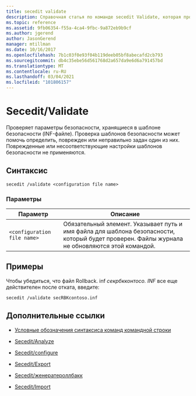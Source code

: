 ```yaml
---
title: secedit validate
description: Справочная статья по команде secedit Validate, которая проверяет параметры безопасности, хранящиеся в шаблоне безопасности.
ms.topic: reference
ms.assetid: 9fb06354-f55a-4ca4-9fbc-9a872eb9b9cf
ms.author: jgerend
author: JasonGerend
manager: mtillman
ms.date: 10/16/2017
ms.openlocfilehash: 7b1c03f0e93f04b119deeb05bf8abecafd2cb793
ms.sourcegitcommit: db4c35ebe56d561768d2a657da9e6d6a791457bd
ms.translationtype: MT
ms.contentlocale: ru-RU
ms.lasthandoff: 03/04/2021
ms.locfileid: "101806157"
---
```

# <a name="secedit-validate"></a>Secedit/Validate

Проверяет параметры безопасности, хранящиеся в шаблоне безопасности (INF-файле). Проверка шаблонов безопасности может помочь определить, поврежден или неправильно задан один из них. Поврежденные или несоответствующие настройки шаблонов безопасности не применяются.

## <a name="syntax"></a>Синтаксис

```
secedit /validate <configuration file name>
```

### <a name="parameters"></a>Параметры

| Параметр | Описание |
|--|--|
| `<configuration file name>` | Обязательный элемент. Указывает путь и имя файла для шаблона безопасности, который будет проверен. Файлы журнала не обновляются этой командой. |

## <a name="examples"></a>Примеры

Чтобы убедиться, что файл Rollback. inf *секрбкконтосо. INF* все еще действителен после отката, введите:

```
secedit /validate secRBKcontoso.inf
```

## <a name="additional-references"></a>Дополнительные ссылки

- [Условные обозначения синтаксиса команд командной строки](command-line-syntax-key.md)

- [Secedit/Analyze](secedit-analyze.md)

- [Secedit/configure](secedit-configure.md)

- [Secedit/Export](secedit-export.md)

- [Secedit/женератероллбакк](secedit-generaterollback.md)

- [Secedit/Import](secedit-import.md)